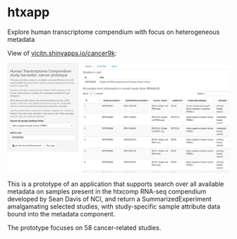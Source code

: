 # htxapp

Explore human transcriptome compendium with focus on heterogeneous metadata

View of [vjcitn.shinyapps.io/cancer9k](https://vjcitn.shinyapps.io/cancer9k):

![frontpage](topsheet.png)

This is a prototype of an application that supports search over 
all available metadata on 
samples present in the htxcomp RNA-seq compendium developed by Sean Davis of NCI,
and return a SummarizedExperiment amalgamating selected studies, with
study-specific sample attribute data bound into the metadata component.

The prototype focuses on 58 cancer-related studies.  
